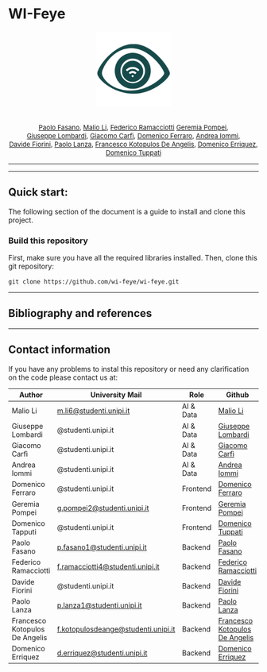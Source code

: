 # WI-Feye

<p align = center>
<img src="logo.png" width="150" />
</p>
<p align = center>
    <font size = 2>  
        <br> <a href="https://github.com/PFasano99/">Paolo Fasano</a>, 
             <a href="https://github.com/xiaoli98">Malio Li</a>, 
             <a href="https://github.com/0xfederama">Federico Ramacciotti</a> 
             <a href="https://github.com/GeremiaPompei">Geremia Pompei</a>,
        <br> <a href="https://github.com/">Giuseppe Lombardi</a>, 
             <a href="https://github.com/Sopralapanca">Giacomo Carfì</a>, 
             <a href="https://github.com/domferr">Domenico Ferraro</a>,
             <a href="https://github.com/jacons">Andrea Iommi</a>,
        <br> <a href="https://github.com/dufnill">Davide Fiorini</a>,
             <a href="https://github.com/paololanza">Paolo Lanza</a>,
             <a href="https://github.com/dookie182">Francesco Kotopulos De Angelis</a>,
             <a href="https://github.com/Erriquez97">Domenico Erriquez</a>,
        <br> <a href="https://github.com/">Domenico Tuppati</a>      
    </font>
</p>

---

</font>

--- 

## Quick start: 


The following section of the document is a guide to install and clone this project.


### Build this repository 
First, make sure you have all the required libraries installed. Then, clone this git repository:

    git clone https://github.com/wi-feye/wi-feye.git

--- 

## Bibliography and references 


---

## Contact information

If you have any problems to instal this repository or need any clarification on the code please contact us at: 

|Author                 |University Mail                |Role       |Github                                                             |
|-----------------------|-------------------------------|-----------|-------------------------------------------------------------------|
| Malio Li              | m.li6@studenti.unipi.it       |AI & Data  | <a href="https://github.com/xiaoli98">Malio Li</a>                |
| Giuseppe Lombardi     | @studenti.unipi.it            |AI & Data  | <a href="https://github.com/">Giuseppe Lombardi</a>               |   
| Giacomo Carfì         | @studenti.unipi.it            |AI & Data  | <a href="https://github.com/Sopralapanca">Giacomo Carfì</a>       |
| Andrea Iommi          | @studenti.unipi.it            |AI & Data  | <a href="https://github.com/jacons">Andrea Iommi</a>              |
| Domenico Ferraro      | @studenti.unipi.it            |Frontend   | <a href="https://github.com/domferr">Domenico Ferraro</a>         |
| Geremia Pompei        | g.pompei2@studenti.unipi.it   |Frontend   | <a href="https://github.com/GeremiaPompei">Geremia Pompei</a>     |
| Domenico Tapputi      | @studenti.unipi.it            |Frontend   | <a href="https://github.com/">Domenico Tuppati</a>                |
| Paolo Fasano          | p.fasano1@studenti.unipi.it   |Backend    | <a href="https://github.com/PFasano99/">Paolo Fasano</a>          |
| Federico Ramacciotti  | f.ramacciotti4@studenti.unipi.it            |Backend    | <a href="https://github.com/0xfederama">Federico Ramacciotti</a>  |
| Davide Fiorini        | @studenti.unipi.it            |Backend    | <a href="https://github.com/dufnill">Davide Fiorini</a>           |
| Paolo Lanza           | p.lanza1@studenti.unipi.it    |Backend    | <a href="https://github.com/paololanza">Paolo Lanza</a>           |
| Francesco Kotopulos De Angelis |   f.kotopulosdeange@studenti.unipi.it |Backend    | <a href="https://github.com/dookie182">Francesco Kotopulos De Angelis</a> |
| Domenico Erriquez     | d.erriquez@studenti.unipi.it  |Backend    | <a href="https://github.com/Erriquez97">Domenico Erriquez</a>     |

             
        